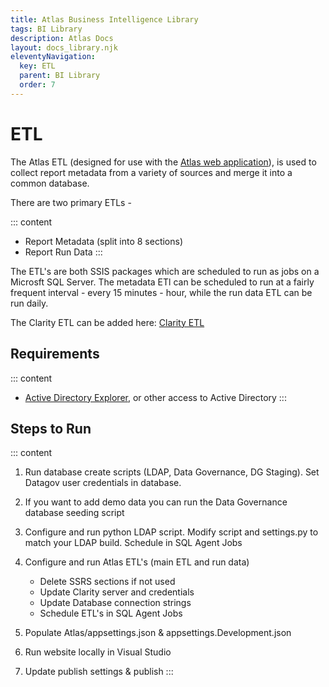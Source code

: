 ```yaml
---
title: Atlas Business Intelligence Library
tags: BI Library
description: Atlas Docs
layout: docs_library.njk
eleventyNavigation:
  key: ETL
  parent: BI Library
  order: 7
---
```


# ETL

The Atlas ETL (designed for use with the [Atlas web application](https://github.com/Riverside-Healthcare/Atlas)), is used to collect report metadata from a variety of sources and merge it into a common database.

There are two primary ETLs -

::: content
- Report Metadata (split into 8 sections)
- Report Run Data
:::

The ETL's are both SSIS packages which are scheduled to run as jobs on a Microsft SQL Server. The metadata ETl can be scheduled to run at a fairly frequent interval - every 15 minutes - hour, while the run data ETL can be run daily.

The Clarity ETL can be added here: [Clarity ETL](https://datahandbook.epic.com/Reports/Details/9000648)

## Requirements

::: content
- [Active Directory Explorer](https://docs.microsoft.com/en-us/sysinternals/downloads/adexplorer), or other access to Active Directory
:::

## Steps to Run

::: content
1. Run database create scripts (LDAP, Data Governance, DG Staging). Set Datagov user credentials in database.
2. If you want to add demo data you can run the Data Governance database seeding script
3. Configure and run python LDAP script. Modify script and settings.py to match your LDAP build. Schedule in SQL Agent Jobs
4. Configure and run Atlas ETL's (main ETL and run data)

   - Delete SSRS sections if not used
   - Update Clarity server and credentials
   - Update Database connection strings
   - Schedule ETL's in SQL Agent Jobs

5. Populate Atlas/appsettings.json & appsettings.Development.json
6. Run website locally in Visual Studio
7. Update publish settings & publish
:::
